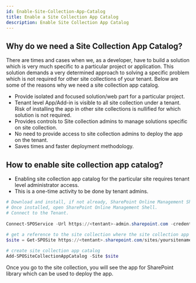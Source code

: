 ```yaml
---
id: Enable-Site-Collection-App-Catalog
title: Enable a Site Collection App Catalog
description: Enable Site Collection App Catalog
---
```


## Why do we need a Site Collection App Catalog?

There are times and cases when we, as a developer, have to build a solution which is very much specific to a particular project or application. This solution demands a very determined approach to solving a specific problem which is not required for other site collections of your tenant. Below are some of the reasons why we need a site collection app catalog.

- Provide isolated and focused solution/web part for a particular project.
- Tenant level App/Add-in is visible to all site collection under a tenant. Risk of installing the app in other site collections is nullified for which solution is not required.
- Provides controls to Site collection admins to manage solutions specific on site collection.
- No need to provide access to site collection admins to deploy the app on the tenant.
- Saves times and faster deployment methodology.

## How to enable site collection app catalog?

- Enabling site collection app catalog for the particular site requires tenant level administrator access.
- This is a one-time activity to be done by tenant admins.

```powershell
# Download and install, if not already, SharePoint Online Management Shell
# Once installed, open SharePoint Online Management Shell.
# Connect to the Tenant.
​
Connect-SPOService -Url https://<tentant>-admin.sharepoint.com -credential user123@company.co.za
​
# get a reference to the site collection where the site collection app catalog should be created
$site = Get-SPOSite https://<tentant>.sharepoint.com/sites/yoursitename

# create site collection app catalog
Add-SPOSiteCollectionAppCatalog -Site $site
```

Once you go to the site collection, you will see the app for SharePoint library which can be used to deploy the app.
